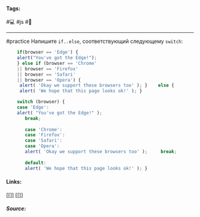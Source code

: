  #### Tags:
 #💻  #js #🌱 

	
---	
#practice 
Напишите `if..else`, соответствующий следующему `switch`:

```js
	if(browser == 'Edge') {
	alert("You've got the Edge!"); 
	} else if (browser == 'Chrome' 
	|| browser == 'Firefox' 
	|| browser == 'Safari' 
	|| browser == 'Opera') { 
	 alert( 'Okay we support these browsers too' ); }    else { 
	 alert( 'We hope that this page looks ok!' ); }
```
	
```js
	switch (browser) { 
	case 'Edge': 
	alert( "You've got the Edge!" ); 
       break; 
       
       case 'Chrome': 
       case 'Firefox': 
       case 'Safari': 
       case 'Opera': 
       alert( 'Okay we support these browsers too' );     break; 
       
       default: 
       alert( 'We hope that this page looks ok!' ); }
```
	
	
	
	
	
	
	
	
	
	
	
#### Links:
   [[]]	
   [[]]
	
##### Source:
   []()
	
		
	
